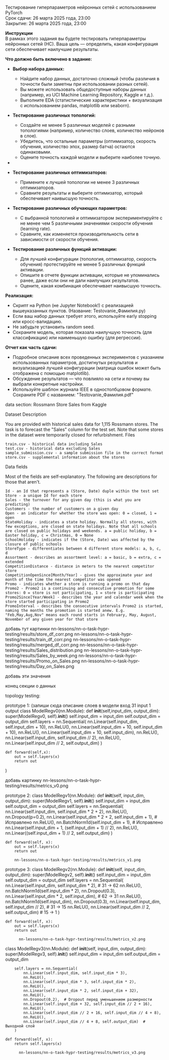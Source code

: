 Тестирование гиперпараметров нейронных сетей с использованием PyTorch  
Срок сдачи: 26 марта 2025 года, 23:00  
Закрытие: 26 марта 2025 года, 23:00  

**Инструкции**  
В рамках этого задания вы будете тестировать гиперпараметры нейронных сетей (НС). Ваша цель — определить, какая конфигурация сети обеспечивает наилучшие результаты.

**Что должно быть включено в задание:**

- **Выбор набора данных:**  
  - Найдите набор данных, достаточно сложный (чтобы различия в точности были заметны при использовании разных сетей).  
  - Вы можете использовать общедоступные наборы данных (например, из UCI Machine Learning Repository, Kaggle и т.д.).  
  - Выполните EDA (статистические характеристики + визуализация с использованием pandas, matplotlib или seaborn).  

- **Тестирование различных топологий:**  
  - Создайте не менее 5 различных моделей с разными топологиями (например, количество слоев, количество нейронов в слое).  
  - Убедитесь, что остальные параметры (оптимизатор, скорость обучения, количество эпох, размер батча) остаются одинаковыми.  
  - Оцените точность каждой модели и выберите наиболее точную. 
-  

- **Тестирование различных оптимизаторов:**  
  - Примените к лучшей топологии не менее 3 различных оптимизаторов.  
  - Сравните результаты и выберите оптимизатор, который обеспечивает наивысшую точность.  

- **Тестирование различных обучающих параметров:**  
  - С выбранной топологией и оптимизатором экспериментируйте с не менее чем 5 различными значениями скорости обучения (learning rate).  
  - Сравните, как изменяется производительность сети в зависимости от скорости обучения.  

- **Тестирование различных функций активации:**  
  - Для лучшей конфигурации (топология, оптимизатор, скорость обучения) протестируйте не менее 5 различных функций активации.  
  - Опишите в отчете функции активации, которые не упоминались ранее, даже если они не дали наилучших результатов.  
  - Оцените, какая комбинация обеспечивает наивысшую точность.  

**Реализация:**  
- Скрипт на Python (не Jupyter Notebook!) с реализацией вышеуказанных пунктов. (Название: Testovanie_Фамилия.py)  
- Если ваш набор данных требует этого, используйте early stopping или кросс-валидацию.  
- Не забудьте установить random seed.  
- Сохраните модель, которая показала наилучшую точность (для классификации) или наименьшую ошибку (для регрессии).  

**Отчет как часть сдачи:**  
- Подробное описание всех проведенных экспериментов с указанием использованных параметров, достигнутых результатов и визуализацией лучшей конфигурации (матрица ошибок может быть отображена с помощью matplotlib).  
- Обсуждение результатов — что повлияло на сети и почему вы выбрали конкретные настройки.  
- Используйте шаблон журнала IEEE в одностолбцовом формате. Сохраните PDF с названием: "Testovanie_Фамилия.pdf"






data section: Rossmann Store Sales from Kaggle

Dataset Description

You are provided with historical sales data for 1,115 Rossmann stores. The task is to forecast the "Sales" column for the test set. Note that some stores in the dataset were temporarily closed for refurbishment.
Files

    train.csv - historical data including Sales
    test.csv - historical data excluding Sales
    sample_submission.csv - a sample submission file in the correct format
    store.csv - supplemental information about the stores

Data fields

Most of the fields are self-explanatory. The following are descriptions for those that aren't.

    Id - an Id that represents a (Store, Date) duple within the test set
    Store - a unique Id for each store
    Sales - the turnover for any given day (this is what you are predicting)
    Customers - the number of customers on a given day
    Open - an indicator for whether the store was open: 0 = closed, 1 = open
    StateHoliday - indicates a state holiday. Normally all stores, with few exceptions, are closed on state holidays. Note that all schools are closed on public holidays and weekends. a = public holiday, b = Easter holiday, c = Christmas, 0 = None
    SchoolHoliday - indicates if the (Store, Date) was affected by the closure of public schools
    StoreType - differentiates between 4 different store models: a, b, c, d
    Assortment - describes an assortment level: a = basic, b = extra, c = extended
    CompetitionDistance - distance in meters to the nearest competitor store
    CompetitionOpenSince[Month/Year] - gives the approximate year and month of the time the nearest competitor was opened
    Promo - indicates whether a store is running a promo on that day
    Promo2 - Promo2 is a continuing and consecutive promotion for some stores: 0 = store is not participating, 1 = store is participating
    Promo2Since[Year/Week] - describes the year and calendar week when the store started participating in Promo2
    PromoInterval - describes the consecutive intervals Promo2 is started, naming the months the promotion is started anew. E.g. "Feb,May,Aug,Nov" means each round starts in February, May, August, November of any given year for that store

добавь тут картинки 
nn-lessons/nn-o-task-hypr-testing/results/store_df_corr.png
nn-lessons/nn-o-task-hypr-testing/results/train_df_corr.png
nn-lessons/nn-o-task-hypr-testing/results/merged_df_corr.png
nn-lessons/nn-o-task-hypr-testing/results/Sales_distribution.png
nn-lessons/nn-o-task-hypr-testing/results/Sales_by_week.png
nn-lessons/nn-o-task-hypr-testing/results/Promo_on_Sales.png
nn-lessons/nn-o-task-hypr-testing/results/Day_on_Sales.png


добавь эти значения 


конец секции о данных



topology testing:

prototype 1:
(запиши сюда описание слоев в модели вход 31 input 1 output
class ModelRegv0(nn.Module):
    def __init__(self,input_dim, output_dim):
        super(ModelRegv0, self).__init__()
        self.input_dim = input_dim
        self.output_dim = output_dim
        self.layers = nn.Sequential(
            nn.Linear(self.input_dim, self.input_dim + 10),
            nn.ReLU(),
            nn.Linear(self.input_dim + 10, self.input_dim + 10),
            nn.ReLU(),
            nn.Linear(self.input_dim + 10, self.input_dim),
            nn.ReLU(),
            nn.Linear(self.input_dim, self.input_dim // 2),
            nn.ReLU(),
            nn.Linear(self.input_dim // 2, self.output_dim)
        )
        
    def forward(self,x):
        out = self.layers(x)
        return out
)


добавь картинку 
nn-lessons/nn-o-task-hypr-testing/results/metrics_v0.png


prototype 2:
class ModelRegv1(nn.Module):
    def __init__(self, input_dim, output_dim):
        super(ModelRegv1, self).__init__()
        self.input_dim = input_dim
        self.output_dim = output_dim
        self.layers = nn.Sequential(
            nn.Linear(self.input_dim, self.input_dim * 2 + 2),
            nn.ReLU(),
            nn.Dropout(p=0.2),
            nn.Linear(self.input_dim * 2 + 2, self.input_dim + 1),  # Исправлено
            nn.ReLU(),
            nn.BatchNorm1d(self.input_dim + 1),  # Исправлено
            nn.Linear(self.input_dim + 1, (self.input_dim + 1) // 2),
            nn.ReLU(),
            nn.Linear((self.input_dim + 1) // 2, self.output_dim)
        )
        
    def forward(self, x):
        out = self.layers(x)
        return out

        nn-lessons/nn-o-task-hypr-testing/results/metrics_v1.png


prototype 3:
class ModelRegv2(nn.Module):
    def __init__(self, input_dim, output_dim):
        super(ModelRegv2, self).__init__()
        self.input_dim = input_dim
        self.output_dim = output_dim
        self.layers = nn.Sequential(
            nn.Linear(self.input_dim, self.input_dim * 2),  # 31 -> 62
            nn.ReLU(),
            nn.BatchNorm1d(self.input_dim * 2),
            nn.Dropout(0.3),
            nn.Linear(self.input_dim * 2, self.input_dim),  # 62 -> 31
            nn.ReLU(),
            nn.BatchNorm1d(self.input_dim),
            nn.Dropout(0.3),
            nn.Linear(self.input_dim, self.input_dim // 2),  # 31 -> 15
            nn.ReLU(),
            nn.Linear(self.input_dim // 2, self.output_dim)  # 15 -> 1
        )
        
    def forward(self, x):
        out = self.layers(x)
        return out

          nn-lessons/nn-o-task-hypr-testing/results/metrics_v2.png


class ModelRegv3(nn.Module):
    def __init__(self, input_dim, output_dim):
        super(ModelRegv3, self).__init__()
        self.input_dim = input_dim
        self.output_dim = output_dim

        self.layers = nn.Sequential(
            nn.Linear(self.input_dim, self.input_dim * 3),  
            nn.ReLU(),
            nn.Linear(self.input_dim * 3, self.input_dim * 2),  
            nn.ReLU(),
            nn.Linear(self.input_dim * 2, self.input_dim + 32),  
            nn.ReLU(),
            nn.Dropout(0.2),  # Dropout перед уменьшением размерности
            nn.Linear(self.input_dim + 32, self.input_dim // 2 + 16),
            nn.ReLU(),
            nn.Linear(self.input_dim // 2 + 16, self.input_dim // 4 + 8),
            nn.ReLU(),
            nn.Linear(self.input_dim // 4 + 8, self.output_dim)  # Выходной слой
        )

    def forward(self, x):
        return self.layers(x)

          nn-lessons/nn-o-task-hypr-testing/results/metrics_v3.png
